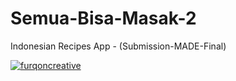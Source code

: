 # Semua-Bisa-Masak-2
Indonesian Recipes App - (Submission-MADE-Final) 

[![furqoncreative](https://circleci.com/gh/furqoncreative/Semua-Bisa-Masak-2.svg?style=svg)](https://circleci.com/gh/furqoncreative/Semua-Bisa-Masak-2)

